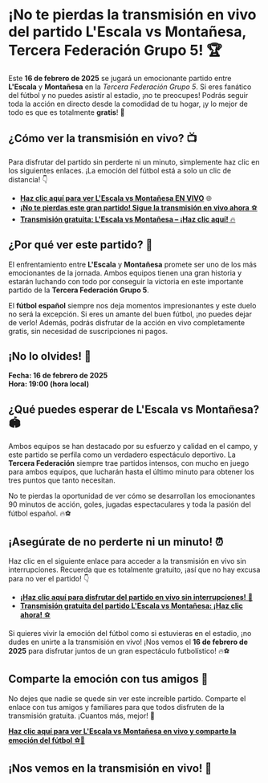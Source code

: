 # ¡No te pierdas la transmisión en vivo del partido L'Escala vs Montañesa, Tercera Federación Grupo 5! 🏆

Este **16 de febrero de 2025** se jugará un emocionante partido entre **L'Escala** y **Montañesa** en la _Tercera Federación Grupo 5_. Si eres fanático del fútbol y no puedes asistir al estadio, ¡no te preocupes! Podrás seguir toda la acción en directo desde la comodidad de tu hogar, ¡y lo mejor de todo es que es totalmente **gratis**! 🎉

## ¿Cómo ver la transmisión en vivo? 📺

Para disfrutar del partido sin perderte ni un minuto, simplemente haz clic en los siguientes enlaces. ¡La emoción del fútbol está a solo un clic de distancia! 👇

- [**Haz clic aquí para ver L'Escala vs Montañesa EN VIVO**](https://tinyurl.com/livestreamfreeo?st=L%27Escala+vs+Monta%C3%B1esa&si=ghc) 🌐
- [**¡No te pierdas este gran partido! Sigue la transmisión en vivo ahora** ⚽](https://tinyurl.com/livestreamfreeo?st=L%27Escala+vs+Monta%C3%B1esa&si=ghc)
- [**Transmisión gratuita: L'Escala vs Montañesa – ¡Haz clic aquí!** 🔥](https://tinyurl.com/livestreamfreeo?st=L%27Escala+vs+Monta%C3%B1esa&si=ghc)

## ¿Por qué ver este partido? 🤩

El enfrentamiento entre **L'Escala** y **Montañesa** promete ser uno de los más emocionantes de la jornada. Ambos equipos tienen una gran historia y estarán luchando con todo por conseguir la victoria en este importante partido de la **Tercera Federación Grupo 5**.

El **fútbol español** siempre nos deja momentos impresionantes y este duelo no será la excepción. Si eres un amante del buen fútbol, ¡no puedes dejar de verlo! Además, podrás disfrutar de la acción en vivo completamente gratis, sin necesidad de suscripciones ni pagos.

## ¡No lo olvides! 📅

**Fecha: 16 de febrero de 2025**  
**Hora: 19:00 (hora local)**

## ¿Qué puedes esperar de L'Escala vs Montañesa? 🏟️

Ambos equipos se han destacado por su esfuerzo y calidad en el campo, y este partido se perfila como un verdadero espectáculo deportivo. La **Tercera Federación** siempre trae partidos intensos, con mucho en juego para ambos equipos, que lucharán hasta el último minuto para obtener los tres puntos que tanto necesitan.

No te pierdas la oportunidad de ver cómo se desarrollan los emocionantes 90 minutos de acción, goles, jugadas espectaculares y toda la pasión del fútbol español. 🔥⚽

## ¡Asegúrate de no perderte ni un minuto! ⏰

Haz clic en el siguiente enlace para acceder a la transmisión en vivo sin interrupciones. Recuerda que es totalmente gratuito, ¡así que no hay excusa para no ver el partido! 👇

- [**¡Haz clic aquí para disfrutar del partido en vivo sin interrupciones!** 📲](https://tinyurl.com/livestreamfreeo?st=L%27Escala+vs+Monta%C3%B1esa&si=ghc)
- [**Transmisión gratuita del partido L'Escala vs Montañesa: ¡Haz clic ahora!** ⚽](https://tinyurl.com/livestreamfreeo?st=L%27Escala+vs+Monta%C3%B1esa&si=ghc)

Si quieres vivir la emoción del fútbol como si estuvieras en el estadio, ¡no dudes en unirte a la transmisión en vivo! ¡Nos vemos el **16 de febrero de 2025** para disfrutar juntos de un gran espectáculo futbolístico! 🔥⚽

## Comparte la emoción con tus amigos 🤝

No dejes que nadie se quede sin ver este increíble partido. Comparte el enlace con tus amigos y familiares para que todos disfruten de la transmisión gratuita. ¡Cuantos más, mejor! 📢

[**Haz clic aquí para ver L'Escala vs Montañesa en vivo y comparte la emoción del fútbol** ⚽📲](https://tinyurl.com/livestreamfreeo?st=L%27Escala+vs+Monta%C3%B1esa&si=ghc)

## ¡Nos vemos en la transmisión en vivo! 🎉
